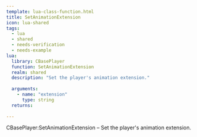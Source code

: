```yaml
---
template: lua-class-function.html
title: SetAnimationExtension
icon: lua-shared
tags:
  - lua
  - shared
  - needs-verification
  - needs-example
lua:
  library: CBasePlayer
  function: SetAnimationExtension
  realm: shared
  description: "Set the player's animation extension."
  
  arguments:
    - name: "extension"
      type: string
  returns:
    
---
```


<div class="lua__search__keywords">
CBasePlayer:SetAnimationExtension &#x2013; Set the player's animation extension.
</div>
